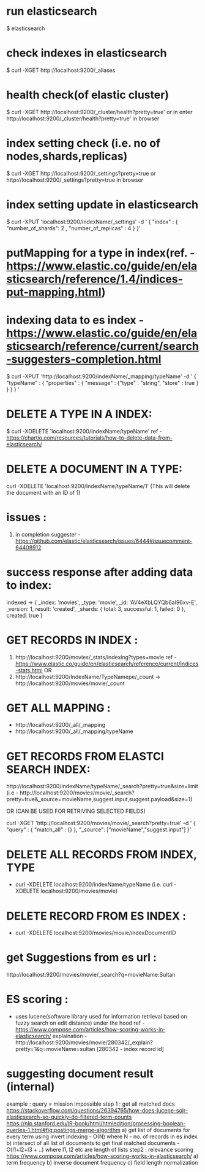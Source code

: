# run elasticsearch
$ elasticsearch
# check indexes in elasticsearch
$ curl -XGET http://localhost:9200/_aliases
# health check(of elastic cluster)
$  curl -XGET http://localhost:9200/_cluster/health?pretty=true' or in enter    http://localhost:9200/_cluster/health?pretty=true' in browser

# index setting check (i.e. no of nodes,shards,replicas)
$ curl -XGET http://localhost:9200/_settings?pretty=true or http://localhost:9200/_settings?pretty=true in browser
# index setting update in elasticsearch
$ curl -XPUT 'localhost:9200/indexName/_settings' -d '
{
  "index" : {
    "number_of_shards": 2 ,
    "number_of_replicas" : 4
  }
}'

# putMapping for a type in index(ref. - https://www.elastic.co/guide/en/elasticsearch/reference/1.4/indices-put-mapping.html)
# indexing data to es index -https://www.elastic.co/guide/en/elasticsearch/reference/current/search-suggesters-completion.html

$ curl -XPUT 'http://localhost:9200/indexName/_mapping/typeName' -d '
{
    "typeName" : {
        "properties" : {
            "message" : {"type" : "string", "store" : true }
        }
    }
}
'

# DELETE A TYPE IN A INDEX:
$ curl -XDELETE 'localhost:9200/IndexName/typeName'
ref - https://chartio.com/resources/tutorials/how-to-delete-data-from-elasticsearch/

# DELETE A DOCUMENT IN A TYPE:
curl -XDELETE 'localhost:9200/IndexName/typeName/1' (This will delete the document with an ID of 1)

# issues :
 1) in completion suggester - https://github.com/elastic/elasticsearch/issues/6444#issuecomment-64408912


 # success response after adding data to index:

 indexed -> { _index: 'movies',
  _type: 'movie',
  _id: 'AV4eXbLQYQb6aI96xv-E',
  _version: 1,
  result: 'created',
  _shards: { total: 3, successful: 1, failed: 0 },
  created: true }


# GET RECORDS IN INDEX :
 1) http://localhost:9200/movies/_stats/indexing?types=movie
ref - https://www.elastic.co/guide/en/elasticsearch/reference/current/indices-stats.html OR
2) http://localhost:9200/IndexName/TypeNamepe/_count -> http://localhost:9200/movies/movie/_count

# GET ALL MAPPING :
 - http://localhost:9200/_all/_mapping
 - http://localhost:9200/_all/_mapping/typeName

# GET RECORDS FROM ELASTCI SEARCH INDEX:
http://localhost:9200/indexName/typeName/_search?pretty=true&size=limit
(i.e - http://localhost:9200/movies/movie/_search?pretty=true&_source=movieName,suggest.input,suggest.payload&size=1)

OR  (CAN BE USED FOR RETRIVING SELECTED FIELDS)

curl -XGET 'http://localhost:9200/movies/movie/_search?pretty=true' -d '
{
    "query" : {
        "match_all" : {}
    },
    "_source": ["movieName","suggest.input"]
}'

# DELETE ALL RECORDS FROM INDEX, TYPE
- curl -XDELETE localhost:9200/indexName/typeName
(i.e. curl -XDELETE localhost:9200/movies/movie)

# DELETE RECORD FROM ES INDEX :
 - curl -XDELETE localhost:9200/movies/movie/indexDocumentID


# get Suggestions from es url :
http://localhost:9200/movies/movie/_search?q=movieName:Sultan




# ES scoring :
 - uses lucene(software library used for information retrieval based on fuzzy search on edit distance) under the hood
ref - https://www.compose.com/articles/how-scoring-works-in-elasticsearch/
explaination -
http://localhost:9200/movies/movie/280342/_explain?pretty=1&q=movieName=sultan [280342 - index record id]





# suggesting document result (internal)
example : query = mission impossible
step 1 : get all matched docs
        https://stackoverflow.com/questions/26394765/how-does-lucene-solr-elasticsearch-so-quickly-do-filtered-term-counts
        https://nlp.stanford.edu/IR-book/html/htmledition/processing-boolean-queries-1.html#fig:postings-merge-algorithm
        a) get list of documents for every term using invert indexing - O(N) where N - no. of records in es index
        b) intersect of all list of documents  to get final matched documents - O(l1+l2+l3 + ..) where l1, l2 etc are length of lists
step2 : relevance scoring
      https://www.compose.com/articles/how-scoring-works-in-elasticsearch/
      a) term frequency
      b) inverse document frequency
      c) field length normalization
